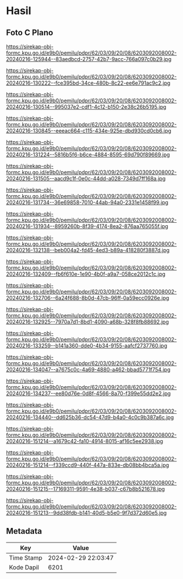# Hasil

## Foto C Plano

https://sirekap-obj-formc.kpu.go.id/e9b0/pemilu/pdpr/62/03/09/20/08/6203092008002-20240216-125944--83aedbcd-2757-42b7-9acc-766a097c0b29.jpg

https://sirekap-obj-formc.kpu.go.id/e9b0/pemilu/pdpr/62/03/09/20/08/6203092008002-20240216-130222--fce395bd-34ce-480b-8c22-ee6e791ac9c2.jpg

https://sirekap-obj-formc.kpu.go.id/e9b0/pemilu/pdpr/62/03/09/20/08/6203092008002-20240216-130514--995037e2-cdf1-4c12-b150-2e38c26b5195.jpg

https://sirekap-obj-formc.kpu.go.id/e9b0/pemilu/pdpr/62/03/09/20/08/6203092008002-20240216-130845--eeeac664-c115-434e-925e-dbd930cd0cb6.jpg

https://sirekap-obj-formc.kpu.go.id/e9b0/pemilu/pdpr/62/03/09/20/08/6203092008002-20240216-131224--5816b5f6-b6ce-4884-8595-69d790f89669.jpg

https://sirekap-obj-formc.kpu.go.id/e9b0/pemilu/pdpr/62/03/09/20/08/6203092008002-20240216-131505--aacd9c1f-0e0c-44dd-a028-7349d7ff168a.jpg

https://sirekap-obj-formc.kpu.go.id/e9b0/pemilu/pdpr/62/03/09/20/08/6203092008002-20240216-131734--36e69858-7010-44ab-94a0-2331e1458f99.jpg

https://sirekap-obj-formc.kpu.go.id/e9b0/pemilu/pdpr/62/03/09/20/08/6203092008002-20240216-131934--8959260b-8f39-4174-8ea2-876aa765055f.jpg

https://sirekap-obj-formc.kpu.go.id/e9b0/pemilu/pdpr/62/03/09/20/08/6203092008002-20240216-132138--beb004a2-fd45-4ed3-b89a-418280f3887d.jpg

https://sirekap-obj-formc.kpu.go.id/e9b0/pemilu/pdpr/62/03/09/20/08/6203092008002-20240216-132409--fb6f610e-1e90-4b0f-a9a7-058ce2012c1c.jpg

https://sirekap-obj-formc.kpu.go.id/e9b0/pemilu/pdpr/62/03/09/20/08/6203092008002-20240216-132706--6a24f688-8b0d-47cb-96ff-0a59ecc0926e.jpg

https://sirekap-obj-formc.kpu.go.id/e9b0/pemilu/pdpr/62/03/09/20/08/6203092008002-20240216-132925--7970a7d1-8bd1-4090-a68b-328f8fb88692.jpg

https://sirekap-obj-formc.kpu.go.id/e9b0/pemilu/pdpr/62/03/09/20/08/6203092008002-20240216-133259--b141a360-dde0-4b34-9155-aafcf2737760.jpg

https://sirekap-obj-formc.kpu.go.id/e9b0/pemilu/pdpr/62/03/09/20/08/6203092008002-20240216-134047--a7675c0c-4a69-4880-a462-bbad5771f754.jpg

https://sirekap-obj-formc.kpu.go.id/e9b0/pemilu/pdpr/62/03/09/20/08/6203092008002-20240216-134237--ee80d76e-0d8f-4566-8a70-f399e55dd2e2.jpg

https://sirekap-obj-formc.kpu.go.id/e9b0/pemilu/pdpr/62/03/09/20/08/6203092008002-20240216-134440--dd625b36-dc54-47d9-b4a0-4c0c9b387a6c.jpg

https://sirekap-obj-formc.kpu.go.id/e9b0/pemilu/pdpr/62/03/09/20/08/6203092008002-20240216-151214--a1679c42-fa10-4914-8015-af16c5ee2938.jpg

https://sirekap-obj-formc.kpu.go.id/e9b0/pemilu/pdpr/62/03/09/20/08/6203092008002-20240216-151214--f339ccd9-440f-447a-833e-db08bb4bca5a.jpg

https://sirekap-obj-formc.kpu.go.id/e9b0/pemilu/pdpr/62/03/09/20/08/6203092008002-20240216-151215--17169311-9591-4e38-b037-c67b8b521678.jpg

https://sirekap-obj-formc.kpu.go.id/e9b0/pemilu/pdpr/62/03/09/20/08/6203092008002-20240216-151213--9dd38fdb-b141-40d5-b5e0-9f7d372d60e5.jpg


## Metadata

| Key        | Value               |
| ---------- | ------------------- |
| Time Stamp | 2024-02-29 22:03:47 |
| Kode Dapil | 6201                |



